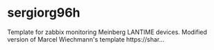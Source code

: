 # sergiorg96h
Template for zabbix monitoring Meinberg LANTIME devices. Modified version of Marcel Wiechmann's template https://shar…
